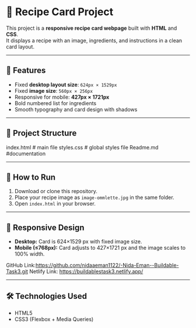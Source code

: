 # 🍫 Recipe Card Project

This project is a **responsive recipe card webpage** built with **HTML** and **CSS**.  
It displays a recipe with an image, ingredients, and instructions in a clean card layout.

---

## 📌 Features
- Fixed **desktop layout size**: `624px × 1529px`
- Fixed **image size**: `560px × 256px`
- Responsive for mobile: **427px × 1721px**
- Bold numbered list for ingredients
- Smooth typography and card design with shadows

---

## 📂 Project Structure
index.html # main file
styles.css # global styles file
Readme.md #documentation


---

## 🚀 How to Run
1. Download or clone this repository.
2. Place your recipe image as `image-ommlette.jpg` in the same folder.
3. Open `index.html` in your browser.

---

## 📱 Responsive Design
- **Desktop:** Card is 624×1529 px with fixed image size.
- **Mobile (≤768px):** Card adjusts to 427×1721 px and the image scales to 100% width.

GitHub Link:https://github.com/nidaaeman1122/-Nida-Eman--Buildable-Task3.git
Netlify Link: https://buildablestask3.netlify.app/

---

## 🛠️ Technologies Used
- HTML5
- CSS3 (Flexbox + Media Queries)




